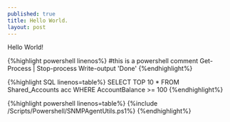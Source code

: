 ```yaml
---
published: true
title: Hello World.
layout: post
---
```

Hello World!

{%highlight powershell linenos%}
#this is a powershell comment
Get-Process | Stop-process
Write-output 'Done'
{%endhighlight%}

{%highlight SQL linenos=table%}
SELECT
TOP 10
*
FROM Shared_Accounts acc
WHERE
    AccountBalance >= 100
{%endhighlight%}

{%highlight powershell linenos=table%}
{%include /Scripts/Powershell/SNMPAgentUtils.ps1%}
{%endhighlight%}